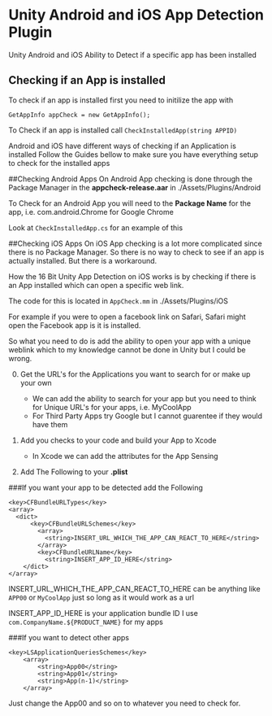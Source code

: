 # Unity Android and iOS App Detection Plugin
Unity Android and iOS Ability to Detect if a specific app has been installed

## Checking if an App is installed
To check if an app is installed first you need to initilize the app with

```GetAppInfo appCheck = new GetAppInfo();```

To Check if an app is installed call ```CheckInstalledApp(string APPID)```

Android and iOS have different ways of checking if an Application is installed Follow the Guides bellow to make sure you have everything setup to check for the installed apps

##Checking Android Apps
On Android App checking is done through the Package Manager in the **appcheck-release.aar** in ./Assets/Plugins/Android

To Check for an Android App you will need to the **Package Name** for the app, i.e. com.android.Chrome for Google Chrome

Look at ```CheckInstalledApp.cs``` for an example of this

##Checking iOS Apps
On iOS App checking is a lot more complicated since there is no Package Manager.
So there is no way to check to see if an app is actually installed. But there is a workaround.

How the 16 Bit Unity App Detection on iOS works is by checking if there is an App installed which can open a specific web link.

The code for this is located in ```AppCheck.mm``` in ./Assets/Plugins/iOS

For example if you were to open a facebook link on Safari, Safari might open the Facebook app is it is installed.

So what you need to do is add the ability to open your app with a unique weblink which to my knowledge cannot be done in Unity but I could be wrong.

0. Get the URL's for the Applications you want to search for or make up your own
   - We can add the ability to search for your app but you need to think for Unique URL's for your apps, i.e. MyCoolApp
   - For Third Party Apps try Google but I cannot guarentee if they would have them

1. Add you checks to your code and build your App to Xcode
   - In Xcode we can add the attributes for the App Sensing
   
2. Add The Following to your **.plist**


###If you want your app to be detected add the Following
```
<key>CFBundleURLTypes</key>
<array>
  <dict>
	  <key>CFBundleURLSchemes</key>
		<array>
		  <string>INSERT_URL_WHICH_THE_APP_CAN_REACT_TO_HERE</string>
		</array>
		<key>CFBundleURLName</key>
		  <string>INSERT_APP_ID_HERE</string>
	</dict>
</array>
```
INSERT_URL_WHICH_THE_APP_CAN_REACT_TO_HERE can be anything like ```APP00``` or ```MyCoolApp``` just so long as it would work as a url

INSERT_APP_ID_HERE is your application bundle ID I use ```com.CompanyName.${PRODUCT_NAME}``` for my apps

###If you want to detect other apps
```
<key>LSApplicationQueriesSchemes</key>
    <array>
        <string>App00</string>
        <string>App01</string>
        <string>App(n-1)</string>
    </array>
 ```
 
Just change the App00 and so on to whatever you need to check for.
